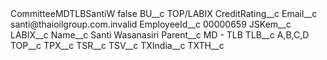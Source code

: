 <?xml version="1.0" encoding="UTF-8"?>
<CustomMetadata xmlns="http://soap.sforce.com/2006/04/metadata" xmlns:xsi="http://www.w3.org/2001/XMLSchema-instance" xmlns:xsd="http://www.w3.org/2001/XMLSchema">
    <label>CommitteeMDTLBSantiW</label>
    <protected>false</protected>
    <values>
        <field>BU__c</field>
        <value xsi:type="xsd:string">TOP/LABIX</value>
    </values>
    <values>
        <field>CreditRating__c</field>
        <value xsi:nil="true"/>
    </values>
    <values>
        <field>Email__c</field>
        <value xsi:type="xsd:string">santi@thaioilgroup.com.invalid</value>
    </values>
    <values>
        <field>EmployeeId__c</field>
        <value xsi:type="xsd:string">00000659</value>
    </values>
    <values>
        <field>JSKem__c</field>
        <value xsi:nil="true"/>
    </values>
    <values>
        <field>LABIX__c</field>
        <value xsi:nil="true"/>
    </values>
    <values>
        <field>Name__c</field>
        <value xsi:type="xsd:string">Santi Wasanasiri</value>
    </values>
    <values>
        <field>Parent__c</field>
        <value xsi:type="xsd:string">MD - TLB</value>
    </values>
    <values>
        <field>TLB__c</field>
        <value xsi:type="xsd:string">A,B,C,D</value>
    </values>
    <values>
        <field>TOP__c</field>
        <value xsi:nil="true"/>
    </values>
    <values>
        <field>TPX__c</field>
        <value xsi:nil="true"/>
    </values>
    <values>
        <field>TSR__c</field>
        <value xsi:nil="true"/>
    </values>
    <values>
        <field>TSV__c</field>
        <value xsi:nil="true"/>
    </values>
    <values>
        <field>TXIndia__c</field>
        <value xsi:nil="true"/>
    </values>
    <values>
        <field>TXTH__c</field>
        <value xsi:nil="true"/>
    </values>
</CustomMetadata>
